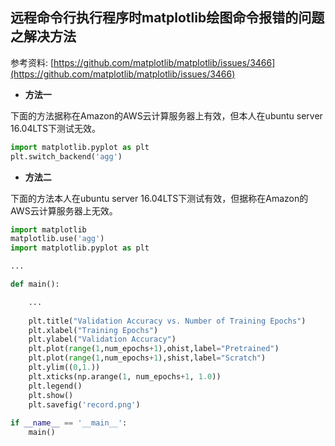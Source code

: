 ## 远程命令行执行程序时matplotlib绘图命令报错的问题之解决方法

参考资料: [https://github.com/matplotlib/matplotlib/issues/3466](https://github.com/matplotlib/matplotlib/issues/3466)

* **方法一**

下面的方法据称在Amazon的AWS云计算服务器上有效，但本人在ubuntu server 16.04LTS下测试无效。

```python
import matplotlib.pyplot as plt
plt.switch_backend('agg')
```

* **方法二**

下面的方法本人在ubuntu server 16.04LTS下测试有效，但据称在Amazon的AWS云计算服务器上无效。

```python
import matplotlib
matplotlib.use('agg')
import matplotlib.pyplot as plt

...

def main():

    ...
    
    plt.title("Validation Accuracy vs. Number of Training Epochs")
    plt.xlabel("Training Epochs")
    plt.ylabel("Validation Accuracy")
    plt.plot(range(1,num_epochs+1),ohist,label="Pretrained")
    plt.plot(range(1,num_epochs+1),shist,label="Scratch")
    plt.ylim((0,1.))
    plt.xticks(np.arange(1, num_epochs+1, 1.0))
    plt.legend()
    plt.show()
    plt.savefig('record.png')
    
if __name__ == '__main__':
    main()
```

